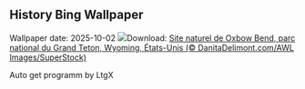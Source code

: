 ## History Bing Wallpaper
Wallpaper date: 2025-10-02
![](https://www.bing.com/th?id=OHR.OxbowBend_FR-FR2570017898_UHD.jpg&w=1000)Download: [Site naturel de Oxbow Bend, parc national du Grand Teton, Wyoming, États-Unis (© DanitaDelimont.com/AWL Images/SuperStock)](https://www.bing.com/th?id=OHR.OxbowBend_FR-FR2570017898_UHD.jpg)

Auto get programm by LtgX
